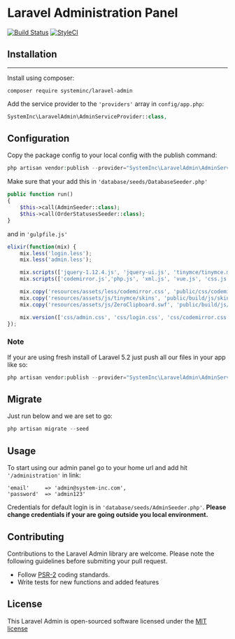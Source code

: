 # Laravel Administration Panel

[![Build Status](https://travis-ci.org/systeminc/laravel-admin.svg?branch=master)](https://travis-ci.org/systeminc/laravel-admin) [![StyleCI](https://styleci.io/repos/65193755/shield)](https://styleci.io/repos/65193755)

## Installation
------------

Install using composer:

```
composer require systeminc/laravel-admin
```

Add the service provider to the `'providers'` array in `config/app.php`:

```php
SystemInc\LaravelAdmin\AdminServiceProvider::class,
```

## Configuration

Copy the package config to your local config with the publish command:

```php
php artisan vendor:publish --provider="SystemInc\LaravelAdmin\AdminServiceProvider" --tag="laravel-admin"
```

Make sure that your add this in `'database/seeds/DatabaseSeeder.php'`

```php
public function run()
{
    $this->call(AdminSeeder::class);
    $this->call(OrderStatusesSeeder::class);
}
```

and in `'gulpfile.js'`

```js
elixir(function(mix) {
    mix.less('login.less');
    mix.less('admin.less');

    mix.scripts(['jquery-1.12.4.js', 'jquery-ui.js', 'tinymce/tinymce.min.js', 'tinymce-init.js', 'global.js','admin.js'], 'public/js/admin.js');    
	mix.scripts(['codemirror.js','php.js', 'xml.js', 'vue.js', 'css.js', 'javascript.js', 'htmlmixed.js', 'clike.js', 'overlay.js'], 'public/js/editor.js');

    mix.copy('resources/assets/less/codemirror.css', 'public/css/codemirror.css');
    mix.copy('resources/assets/js/tinymce/skins', 'public/build/js/skins');
    mix.copy('resources/assets/js/ZeroClipboard.swf', 'public/build/js/ZeroClipboard.swf');

   	mix.version(['css/admin.css', 'css/login.css', 'css/codemirror.css', 'js/admin.js', 'js/editor.js']);
});
```

### Note

If your are using fresh install of Laravel 5.2 just push all our files in your app like so:

```php
php artisan vendor:publish --provider="SystemInc\LaravelAdmin\AdminServiceProvider" --tag="laravel-admin-force" --force
```

## Migrate

Just run below and we are set to go:

```php
php artisan migrate --seed
```

## Usage

To start using our admin panel go to your home url and add hit `'/administration'` in link:

```
'email' 	=> 'admin@system-inc.com',
'password'  => 'admin123'
```

Credentials for default login is in `'database/seeds/AdminSeeder.php'`. **Please change credentials if your are going outside you local environment.**

## Contributing

Contributions to the Laravel Admin library are welcome. Please note the following guidelines before submiting your pull request.

- Follow [PSR-2](http://www.php-fig.org/psr/psr-2/) coding standards.
- Write tests for new functions and added features

## License

This Laravel Admin is open-sourced software licensed under the [MIT license](http://opensource.org/licenses/MIT)